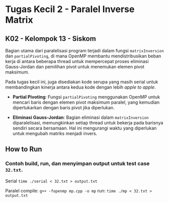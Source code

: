 # Tugas Kecil 2 - Paralel Inverse Matrix
## K02 - Kelompok 13 - Siskom

Bagian utama dari paralelisasi program terjadi dalam fungsi `matrixInversion` dan `partialPivoting`, di mana OpenMP membantu mendistribusikan beban kerja di antara beberapa thread untuk mempercepat proses eliminasi Gauss-Jordan dan pemilihan pivot untuk menemukan elemen pivot maksimum.

Pada tugas kecil ini, juga disediakan kode serupa yang masih serial untuk membandingkan kinerja antara kedua kode dengan lebih *apple to apple*. 

- **Partial Pivoting**: Fungsi `partialPivoting` menggunakan OpenMP untuk mencari baris dengan elemen pivot maksimum  paralel, yang kemudian dipertukarkan dengan baris pivot jika diperlukan.

- **Eliminasi Gauss-Jordan**: Bagian eliminasi dalam `matrixInversion` diparalelisasi, memungkinkan setiap thread untuk bekerja pada barisnya sendiri secara bersamaan. Hal ini mengurangi waktu yang diperlukan untuk mengubah matriks menjadi invers.

## How to Run
### Contoh build, run, dan menyimpan output untuk test case `32.txt`.
Serial
`time ./serial < 32.txt > output.txt`

Paralel
compile: `g++ -fopenmp mp.cpp -o mp`
run: `time ./mp < 32.txt > output.txt`